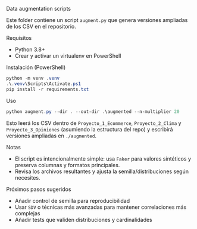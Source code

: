 Data augmentation scripts

Este folder contiene un script `augment.py` que genera versiones ampliadas de los CSV en el repositorio.

Requisitos
- Python 3.8+
- Crear y activar un virtualenv en PowerShell

Instalación (PowerShell)
```powershell
python -m venv .venv
.\.venv\Scripts\Activate.ps1
pip install -r requirements.txt
```

Uso
```powershell
python augment.py --dir . --out-dir .\augmented --n-multiplier 20
```

Esto leerá los CSV dentro de `Proyecto_1_Ecommerce`, `Proyecto_2_Clima` y `Proyecto_3_Opiniones` (asumiendo la estructura del repo) y escribirá versiones ampliadas en `./augmented`.

Notas
- El script es intencionalmente simple: usa `Faker` para valores sintéticos y preserva columnas y formatos principales.
- Revisa los archivos resultantes y ajusta la semilla/distribuciones según necesites.

Próximos pasos sugeridos
- Añadir control de semilla para reproducibilidad
- Usar `SDV` o técnicas más avanzadas para mantener correlaciones más complejas
- Añadir tests que validen distribuciones y cardinalidades
